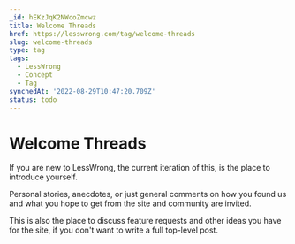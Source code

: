 ```yaml
---
_id: hEKzJqK2NWcoZmcwz
title: Welcome Threads
href: https://lesswrong.com/tag/welcome-threads
slug: welcome-threads
type: tag
tags:
  - LessWrong
  - Concept
  - Tag
synchedAt: '2022-08-29T10:47:20.709Z'
status: todo
---
```


# Welcome Threads

If you are new to LessWrong, the current iteration of this, is the place to introduce yourself.

Personal stories, anecdotes, or just general comments on how you found us and what you hope to get from the site and community are invited.

This is also the place to discuss feature requests and other ideas you have for the site, if you don't want to write a full top-level post.
